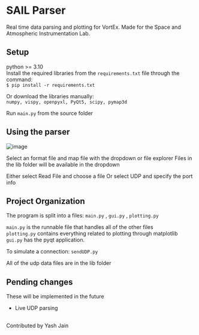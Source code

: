 # SAIL Parser
Real time data parsing and plotting for VortEx. Made for the Space and Atmospheric Instrumentation Lab.

## Setup
python >= 3.10  
Install the required libraries from the `requirements.txt` file through the command:  
`$ pip install -r requirements.txt`

Or download the libraries manually:   
`numpy, vispy, openpyxl, PyQt5, scipy, pymap3d`

Run `main.py` from the source folder

## Using the parser

![image](https://github.com/yashjain128/vortex_parser/assets/54511272/4404e72c-0330-4901-8546-bb172b7463a0)

Select an format file and map file with the dropdown or file explorer
Files in the lib folder will be available in the dropdown

Either select Read File and choose a file
Or select UDP and specify the port info

## Project Organization
The program is split into a files: `main.py` , `gui.py` , `plotting.py`

`main.py` is the runnable file that handles all of the other files  
`plotting.py` contains everything related to plotting through matplotlib
`gui.py` has the pyqt application.

To simulate a connection: `sendUDP.py`  

All of the udp data files are in the lib folder

## Pending changes

These will be implemented in the future
- Live UDP parsing

##
Contributed by Yash Jain
